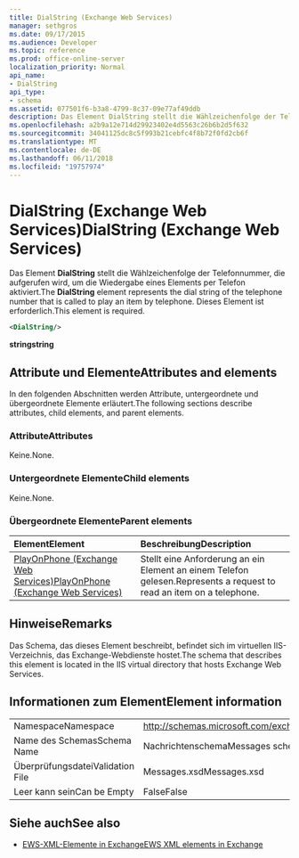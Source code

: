 ```yaml
---
title: DialString (Exchange Web Services)
manager: sethgros
ms.date: 09/17/2015
ms.audience: Developer
ms.topic: reference
ms.prod: office-online-server
localization_priority: Normal
api_name:
- DialString
api_type:
- schema
ms.assetid: 077501f6-b3a8-4799-8c37-09e77af49ddb
description: Das Element DialString stellt die Wählzeichenfolge der Telefonnummer, die aufgerufen wird, um die Wiedergabe eines Elements per Telefon aktiviert. Dieses Element ist erforderlich.
ms.openlocfilehash: a2b9a12e714d29923402e4d5563c26b6b2d5f632
ms.sourcegitcommit: 34041125dc8c5f993b21cebfc4f8b72f0fd2cb6f
ms.translationtype: MT
ms.contentlocale: de-DE
ms.lasthandoff: 06/11/2018
ms.locfileid: "19757974"
---
```

# <a name="dialstring-exchange-web-services"></a><span data-ttu-id="57c87-104">DialString (Exchange Web Services)</span><span class="sxs-lookup"><span data-stu-id="57c87-104">DialString (Exchange Web Services)</span></span>

<span data-ttu-id="57c87-105">Das Element **DialString** stellt die Wählzeichenfolge der Telefonnummer, die aufgerufen wird, um die Wiedergabe eines Elements per Telefon aktiviert.</span><span class="sxs-lookup"><span data-stu-id="57c87-105">The **DialString** element represents the dial string of the telephone number that is called to play an item by telephone.</span></span> <span data-ttu-id="57c87-106">Dieses Element ist erforderlich.</span><span class="sxs-lookup"><span data-stu-id="57c87-106">This element is required.</span></span> 
  
```xml
<DialString/>
```

 <span data-ttu-id="57c87-107">**string**</span><span class="sxs-lookup"><span data-stu-id="57c87-107">**string**</span></span>
## <a name="attributes-and-elements"></a><span data-ttu-id="57c87-108">Attribute und Elemente</span><span class="sxs-lookup"><span data-stu-id="57c87-108">Attributes and elements</span></span>

<span data-ttu-id="57c87-109">In den folgenden Abschnitten werden Attribute, untergeordnete und übergeordnete Elemente erläutert.</span><span class="sxs-lookup"><span data-stu-id="57c87-109">The following sections describe attributes, child elements, and parent elements.</span></span>
  
### <a name="attributes"></a><span data-ttu-id="57c87-110">Attribute</span><span class="sxs-lookup"><span data-stu-id="57c87-110">Attributes</span></span>

<span data-ttu-id="57c87-111">Keine.</span><span class="sxs-lookup"><span data-stu-id="57c87-111">None.</span></span>
  
### <a name="child-elements"></a><span data-ttu-id="57c87-112">Untergeordnete Elemente</span><span class="sxs-lookup"><span data-stu-id="57c87-112">Child elements</span></span>

<span data-ttu-id="57c87-113">Keine.</span><span class="sxs-lookup"><span data-stu-id="57c87-113">None.</span></span>
  
### <a name="parent-elements"></a><span data-ttu-id="57c87-114">Übergeordnete Elemente</span><span class="sxs-lookup"><span data-stu-id="57c87-114">Parent elements</span></span>

|<span data-ttu-id="57c87-115">**Element**</span><span class="sxs-lookup"><span data-stu-id="57c87-115">**Element**</span></span>|<span data-ttu-id="57c87-116">**Beschreibung**</span><span class="sxs-lookup"><span data-stu-id="57c87-116">**Description**</span></span>|
|:-----|:-----|
|[<span data-ttu-id="57c87-117">PlayOnPhone (Exchange Web Services)</span><span class="sxs-lookup"><span data-stu-id="57c87-117">PlayOnPhone (Exchange Web Services)</span></span>](playonphone-exchange-web-services.md) <br/> |<span data-ttu-id="57c87-118">Stellt eine Anforderung an ein Element an einem Telefon gelesen.</span><span class="sxs-lookup"><span data-stu-id="57c87-118">Represents a request to read an item on a telephone.</span></span>  <br/> |
   
## <a name="remarks"></a><span data-ttu-id="57c87-119">Hinweise</span><span class="sxs-lookup"><span data-stu-id="57c87-119">Remarks</span></span>

<span data-ttu-id="57c87-120">Das Schema, das dieses Element beschreibt, befindet sich im virtuellen IIS-Verzeichnis, das Exchange-Webdienste hostet.</span><span class="sxs-lookup"><span data-stu-id="57c87-120">The schema that describes this element is located in the IIS virtual directory that hosts Exchange Web Services.</span></span>
  
## <a name="element-information"></a><span data-ttu-id="57c87-121">Informationen zum Element</span><span class="sxs-lookup"><span data-stu-id="57c87-121">Element information</span></span>

|||
|:-----|:-----|
|<span data-ttu-id="57c87-122">Namespace</span><span class="sxs-lookup"><span data-stu-id="57c87-122">Namespace</span></span>  <br/> |http://schemas.microsoft.com/exchange/services/2006/messages  <br/> |
|<span data-ttu-id="57c87-123">Name des Schemas</span><span class="sxs-lookup"><span data-stu-id="57c87-123">Schema Name</span></span>  <br/> |<span data-ttu-id="57c87-124">Nachrichtenschema</span><span class="sxs-lookup"><span data-stu-id="57c87-124">Messages schema</span></span>  <br/> |
|<span data-ttu-id="57c87-125">Überprüfungsdatei</span><span class="sxs-lookup"><span data-stu-id="57c87-125">Validation File</span></span>  <br/> |<span data-ttu-id="57c87-126">Messages.xsd</span><span class="sxs-lookup"><span data-stu-id="57c87-126">Messages.xsd</span></span>  <br/> |
|<span data-ttu-id="57c87-127">Leer kann sein</span><span class="sxs-lookup"><span data-stu-id="57c87-127">Can be Empty</span></span>  <br/> |<span data-ttu-id="57c87-128">False</span><span class="sxs-lookup"><span data-stu-id="57c87-128">False</span></span>  <br/> |
   
## <a name="see-also"></a><span data-ttu-id="57c87-129">Siehe auch</span><span class="sxs-lookup"><span data-stu-id="57c87-129">See also</span></span>

- [<span data-ttu-id="57c87-130">EWS-XML-Elemente in Exchange</span><span class="sxs-lookup"><span data-stu-id="57c87-130">EWS XML elements in Exchange</span></span>](ews-xml-elements-in-exchange.md)

